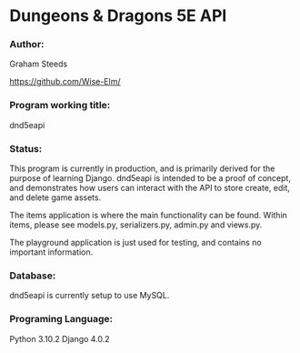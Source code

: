 # Dungeons & Dragons 5E API

### Author:
Graham Steeds

https://github.com/Wise-Elm/

### Program working title: 
dnd5eapi

### Status:
This program is currently in production, and is primarily derived for the 
purpose of learning Django. dnd5eapi is intended to be a proof of concept, and
demonstrates how users can interact with the API to store create, edit, and 
delete game assets. 

The items application is where the main functionality can be found.
Within items, please see models.py, serializers.py, admin.py and views.py.

The playground application is just used for testing, and contains no important
information.

### Database:
dnd5eapi is currently setup to use MySQL.

### Programing Language:
Python 3.10.2
Django 4.0.2